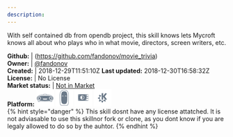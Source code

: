 ```yaml
---
description: 
---
```

With self contained db from opendb project, this skill knows lets Mycroft knows all about who plays who in what movie, directors, screen writers, etc.

**Github:** | (https://github.com/fandonov/movie_trivia)  
**Owner:** | [@fandonov](https://github.com/fandonov)  
**Created:** | 2018-12-29T11:51:10Z  **Last updated:** 2018-12-30T16:58:32Z  
**License:** | No License  
**Market status:** | [Not in Market](https://market.mycroft.ai/skill/)  
**Platform:**   ![](.gitbook/assets/mark-1-icon.png)  ![](.gitbook/assets/mark-2-icon.png)  ![](.gitbook/assets/picroft-icon.png)  ![](.gitbook/assets/kde.png)   
{% hint style="danger" %}
This skill dosnt have any license attatched. It is not adviasable to use this skillnor fork or clone, as you dont know if you are legaly allowed to do so by the auhtor.
{% endhint %}
